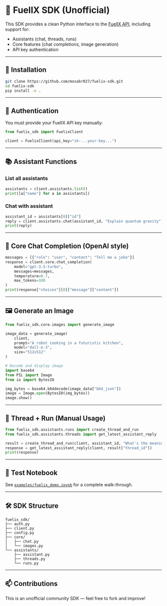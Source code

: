 # 🚀 FuelIX SDK (Unofficial)

This SDK provides a clean Python interface to the [FuelIX API](https://api-beta.fuelix.ai), including support for:

- Assistants (chat, threads, runs)
- Core features (chat completions, image generation)
- API key authentication

---

## 🔧 Installation

```bash
git clone https://github.com/mosabr027/fuelix-sdk.git
cd fuelix-sdk
pip install -e .
```

---

## 🔐 Authentication

You must provide your FuelIX API key manually:

```python
from fuelix_sdk import FuelixClient

client = FuelixClient(api_key="sk-...your-key...")
```

---

## 📚 Assistant Functions

### List all assistants
```python
assistants = client.assistants.list()
print([a["name"] for a in assistants])
```

### Chat with assistant
```python
assistant_id = assistants[0]["id"]
reply = client.assistants.chat(assistant_id, "Explain quantum gravity")
print(reply)
```

---

## 💬 Core Chat Completion (OpenAI style)

```python
messages = [{"role": "user", "content": "Tell me a joke"}]
response = client.core.chat_completion(
    model="gpt-3.5-turbo",
    messages=messages,
    temperature=0.7,
    max_tokens=100
)
print(response["choices"][0]["message"]["content"])
```

---

## 🖼️ Generate an Image

```python
from fuelix_sdk.core.images import generate_image

image_data = generate_image(
    client,
    prompt="A robot cooking in a futuristic kitchen",
    model="dall-e-3",
    size="512x512"
)

# Decode and display image
import base64
from PIL import Image
from io import BytesIO

img_bytes = base64.b64decode(image_data["b64_json"])
image = Image.open(BytesIO(img_bytes))
image.show()
```

---

## 📎 Thread + Run (Manual Usage)

```python
from fuelix_sdk.assistants.runs import create_thread_and_run
from fuelix_sdk.assistants.threads import get_latest_assistant_reply

result = create_thread_and_run(client, assistant_id, "What's the meaning of life?")
response = get_latest_assistant_reply(client, result["thread_id"])
print(response)
```

---

## 🧪 Test Notebook

See [`examples/fuelix_demo.ipynb`](examples/fuelix_demo.ipynb) for a complete walk-through.

---

## 🛠️ SDK Structure

```
fuelix_sdk/
├── auth.py
├── client.py
├── config.py
├── core/
│   ├── chat.py
│   └── images.py
└── assistants/
    ├── assistant.py
    ├── threads.py
    └── runs.py
```

---

## 📫 Contributions

This is an unofficial community SDK — feel free to fork and improve!
